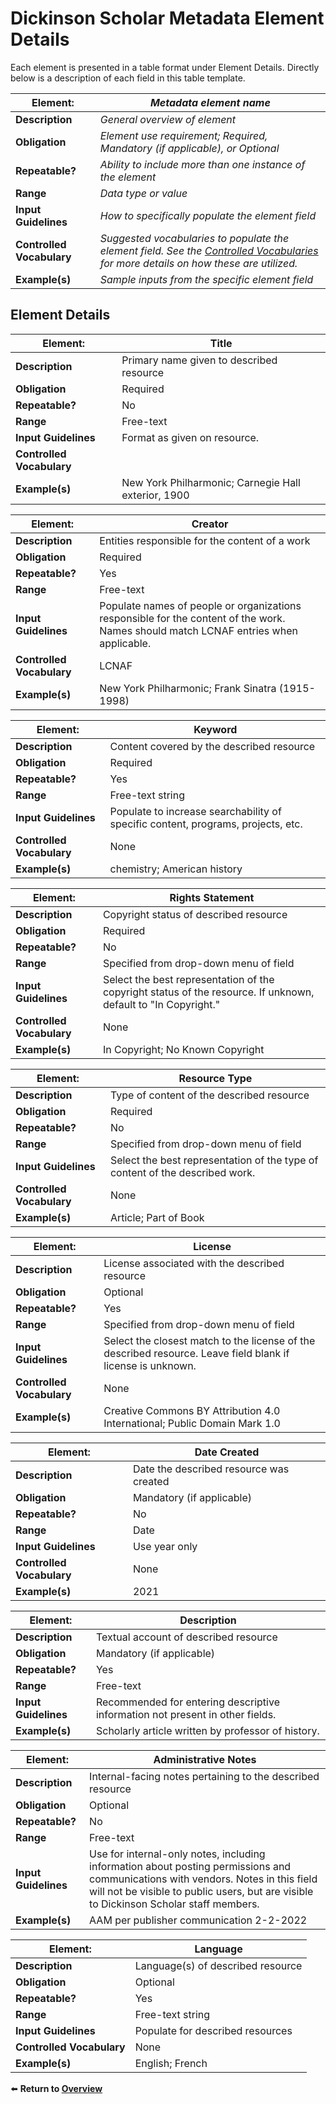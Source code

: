 # Dickinson Scholar Metadata Element Details

Each element is presented in a table format under Element Details. Directly below is a description of each field in this table template.

| Element:              | *Metadata element name*                                                         |
|-----------------------|---------------------------------------------------------------------------|
| **Description**           | *General overview of element*                                               |
| **Obligation**            | *Element use requirement; Required, Mandatory (if applicable), or Optional* |
| **Repeatable?**           | *Ability to include more than one instance of the element*                 |
| **Range**                 | *Data type or value*                                                        |
| **Input Guidelines**      | *How to specifically populate the element field*                            |
| **Controlled Vocabulary** | *Suggested vocabularies to populate the element field. See the [Controlled Vocabularies](/./controlledvocabs.md) for more details on how these are utilized.*                      |
| **Example(s)**            | *Sample inputs from the specific element field*                             |

## Element Details

|**Element:**|Title|
|-----------------------|---------------------------------------------------------------------------|
|**Description**|Primary name given to described resource|
|**Obligation**|Required|
|**Repeatable?**|No|
|**Range**|Free-text|
|**Input Guidelines**|Format as given on resource.|
|**Controlled Vocabulary**||
|**Example(s)**|New York Philharmonic; Carnegie Hall exterior, 1900|

|**Element:**|Creator|
|-----------------------|---------------------------------------------------------------------------|
|**Description**|Entities responsible for the content of a work|
|**Obligation**|Required|
|**Repeatable?**|Yes|
|**Range**|Free-text|
|**Input Guidelines**|Populate names of people or organizations responsible for the content of the work.  Names should match LCNAF entries when applicable.|
|**Controlled Vocabulary**|LCNAF|
|**Example(s)**|New York Philharmonic; Frank Sinatra (1915-1998)|

|**Element:**|Keyword|
|-----------------------|---------------------------------------------------------------------------|
|**Description**|Content covered by the described resource|
|**Obligation**|Required|
|**Repeatable?**|Yes|
|**Range**|Free-text string|
|**Input Guidelines**|Populate to increase searchability of specific content, programs, projects, etc.|
|**Controlled Vocabulary**|None|
|**Example(s)**|chemistry; American history|

|**Element:**|Rights Statement|
|-----------------------|---------------------------------------------------------------------------|
|**Description**|Copyright status of described resource|
|**Obligation**|Required|
|**Repeatable?**|No|
|**Range**|Specified from drop-down menu of field|
|**Input Guidelines**|Select the best representation of the copyright status of the resource.  If unknown, default to "In Copyright."|
|**Controlled Vocabulary**|None|
|**Example(s)**|In Copyright; No Known Copyright|

|**Element:**|Resource Type|
|-----------------------|---------------------------------------------------------------------------|
|**Description**|Type of content of the described resource|
|**Obligation**|Required|
|**Repeatable?**|No|
|**Range**|Specified from drop-down menu of field|
|**Input Guidelines**|Select the best representation of the type of content of the described work.|
|**Controlled Vocabulary**|None|
|**Example(s)**|Article; Part of Book|

|**Element:**|License|
|-----------------------|---------------------------------------------------------------------------|
|**Description**|License associated with the described resource|
|**Obligation**|Optional|
|**Repeatable?**|Yes|
|**Range**|Specified from drop-down menu of field|
|**Input Guidelines**|Select the closest match to the license of the described resource. Leave field blank if license is unknown.|
|**Controlled Vocabulary**|None|
|**Example(s)**|Creative Commons BY Attribution 4.0 International; Public Domain Mark 1.0|

|**Element:**|Date Created|
|-----------------------|---------------------------------------------------------------------------|
|**Description**|Date the described resource was created|
|**Obligation**|Mandatory (if applicable)|
|**Repeatable?**|No|
|**Range**|Date|
|**Input Guidelines**|Use year only|
|**Controlled Vocabulary**|None|
|**Example(s)**|2021|

|**Element:**|Description|
|-----------------------|---------------------------------------------------------------------------|
|**Description**|Textual account of described resource|
|**Obligation**|Mandatory (if applicable)|
|**Repeatable?**|Yes|
|**Range**|Free-text|
|**Input Guidelines**|Recommended for entering descriptive information not present in other fields.|
|**Example(s)**|Scholarly article written by professor of history.|

|**Element:**|Administrative Notes|
|-----------------------|---------------------------------------------------------------------------|
|**Description**|Internal-facing notes pertaining to the described resource|
|**Obligation**|Optional|
|**Repeatable?**|No|
|**Range**|Free-text|
|**Input Guidelines**|Use for internal-only notes, including information about posting permissions and communications with vendors. Notes in this field will not be visible to public users, but are visible to Dickinson Scholar staff members.|
|**Example(s)**|AAM per publisher communication 2-2-2022|

|**Element:**|Language|
|-----------------------|---------------------------------------------------------------------------|
|**Description**|Language(s) of described resource|
|**Obligation**|Optional|
|**Repeatable?**|Yes|
|**Range**|Free-text string|
|**Input Guidelines**|Populate for described resources|
|**Controlled Vocabulary**|None|
|**Example(s)**|English; French|

⬅️ **Return to [Overview](/README.md)**
